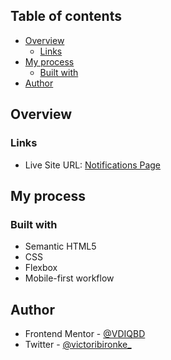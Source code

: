 ## Table of contents

- [Overview](#overview)
  - [Links](#links)
- [My process](#my-process)
  - [Built with](#built-with)
- [Author](#author)

## Overview

### Links

- Live Site URL: [Notifications Page](https://victoribironke.github.io/notifications-page/)

## My process

### Built with

- Semantic HTML5
- CSS
- Flexbox
- Mobile-first workflow

## Author

<!-- - Website - [Victor Ibironke](https://www.your-site.com) -->

- Frontend Mentor - [@VDIQBD](https://www.frontendmentor.io/profile/vdiqbd)
- Twitter - [@victoribironke\_](https://www.twitter.com/victoribironke_)
